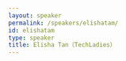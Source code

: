 ```yaml
---
layout: speaker
permalink: /speakers/elishatam/
id: elishatam
type: speaker
title: Elisha Tan（TechLadies）
---
```

